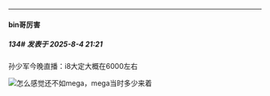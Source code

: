 ﻿
*****

####  bin哥厉害  
##### 134#       发表于 2025-8-4 21:21

孙少军今晚直播：i8大定大概在6000左右

<img src="https://static.stage1st.com/image/smiley/face2017/067.png" referrerpolicy="no-referrer">怎么感觉还不如mega，mega当时多少来着

